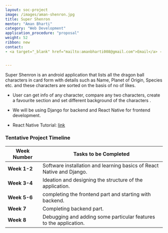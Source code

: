 ```yaml
---
layout: soc-project
image: /images/aman-shenron.jpg
title: Super Shenron 
mentor: "Aman Bharti"
category: "Web Development"
application_procedure: "proposal"
weight: 52
ribbon: new
contact:
- <a target="_blank" href="mailto:amanbharti008@gmail.com">Email</a> - 180020012@iitb.ac.in, amanbharti008@gmail.com


---
```


Super Shenron is an android application that lists all the dragon ball characters in card form with details such as Name, Planet of Origin, Species etc. and these characters are sorted on the basis of no of likes.

<!--break-->

- User can get info of any character, compare any two characters, create a favourite section and set different background of the characters .

- We will be using Django for backend and React Native for frontend development.

- React Native Tutorial: [link](https://www.youtube.com/watch?v=qSRrxpdMpVc&t=3235s)



### Tentative Project Timeline
<!--break-->

|Week Number  | Tasks to be Completed|
|--- | --- | 
|**Week 1-2** |Software installation and learning basics of React Native and Django.|
|**Week 3-4** |Ideation and designing the structure of the application.|
|**Week 5-6** |completing the frontend part and starting with backend.|
|**Week 7** |Completing backend part.|
|**Week 8** |Debugging and adding some particular features to the application.|
